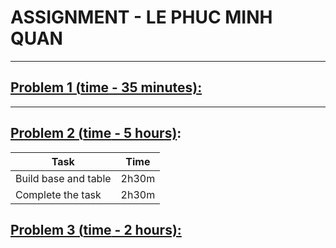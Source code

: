 # ASSIGNMENT - LE PHUC MINH QUAN

---

## [Problem 1 (**time** - 35 minutes):](https://github.com/minhquanle312/LE-PHUC-MINH-QUAN/tree/master/src/problem1)

---

## [Problem 2 (**time** - 5 hours)](https://github.com/minhquanle312/LE-PHUC-MINH-QUAN/tree/master/src/problem2):

| Task                 | Time  |
| -------------------- | ----- |
| Build base and table | 2h30m |
| Complete the task    | 2h30m |

## [Problem 3 (**time** - 2 hours):](https://github.com/minhquanle312/LE-PHUC-MINH-QUAN/tree/master/src/problem3)
